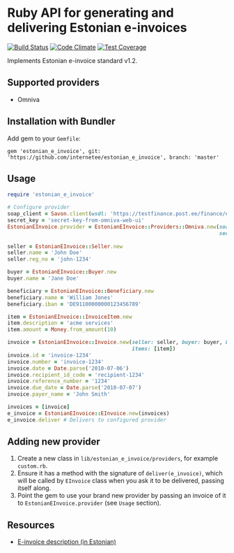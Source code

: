 # Ruby API for generating and delivering Estonian e-invoices

[![Build Status](https://travis-ci.org/internetee/estonian_e_invoice.svg?branch=master)](https://travis-ci.org/internetee/estonian_e_invoice)
[![Code Climate](https://codeclimate.com/github/internetee/estonian_e_invoice/badges/gpa.svg)](https://codeclimate.com/github/internetee/estonian_e_invoice)
[![Test Coverage](https://codeclimate.com/github/internetee/estonian_e_invoice/badges/coverage.svg)](https://codeclimate.com/github/internetee/estonian_e_invoice/coverage)

Implements Estonian e-invoice standard v1.2.

## Supported providers
- Omniva

## Installation with Bundler
Add gem to your `Gemfile`:

`gem 'estonian_e_invoice', git: 'https://github.com/internetee/estonian_e_invoice', branch: 'master'`

## Usage
```ruby
require 'estonian_e_invoice'

# Configure provider
soap_client = Savon.client(wsdl: 'https://testfinance.post.ee/finance/erp/erpServices.wsdl')
secret_key = 'secret-key-from-omniva-web-ui' 
EstonianEInvoice.provider = EstonianEInvoice::Providers::Omniva.new(soap_client: soap_client,
                                                                    secret_key: secret_key)
                                                                    
seller = EstonianEInvoice::Seller.new
seller.name = 'John Doe'
seller.reg_no = 'john-1234'

buyer = EstonianEInvoice::Buyer.new
buyer.name = 'Jane Doe'

beneficiary = EstonianEInvoice::Beneficiary.new
beneficiary.name = 'William Jones'
beneficiary.iban = 'DE91100000000123456789'

item = EstonianEInvoice::InvoiceItem.new
item.description = 'acme services'
item.amount = Money.from_amount(10)

invoice = EstonianEInvoice::Invoice.new(seller: seller, buyer: buyer, beneficiary: beneficiary, 
                                        items: [item])
invoice.id = 'invoice-1234'
invoice.number = 'invoice-1234'
invoice.date = Date.parse('2010-07-06')
invoice.recipient_id_code = 'recipient-1234'
invoice.reference_number = '1234'
invoice.due_date = Date.parse('2010-07-07')
invoice.payer_name = 'John Smith'

invoices = [invoice]
e_invoice = EstonianEInvoice::EInvoice.new(invoices)
e_invoice.deliver # Delivers to configured provider
```

## Adding new provider
1. Create a new class in `lib/estonian_e_invoice/providers`, for example `custom.rb`.
2. Ensure it has a method with the signature of `deliver(e_invoice)`, which will be called
by `EInvoice` class when you ask it to be delivered, passing itself along.
3. Point the gem to use your brand new provider by passing an invoice of it 
to `EstonianEInvoice.provider` (see `Usage` section).

## Resources
- [E-invoice description (in Estonian)](https://www.pangaliit.ee/arveldused/e-arve)